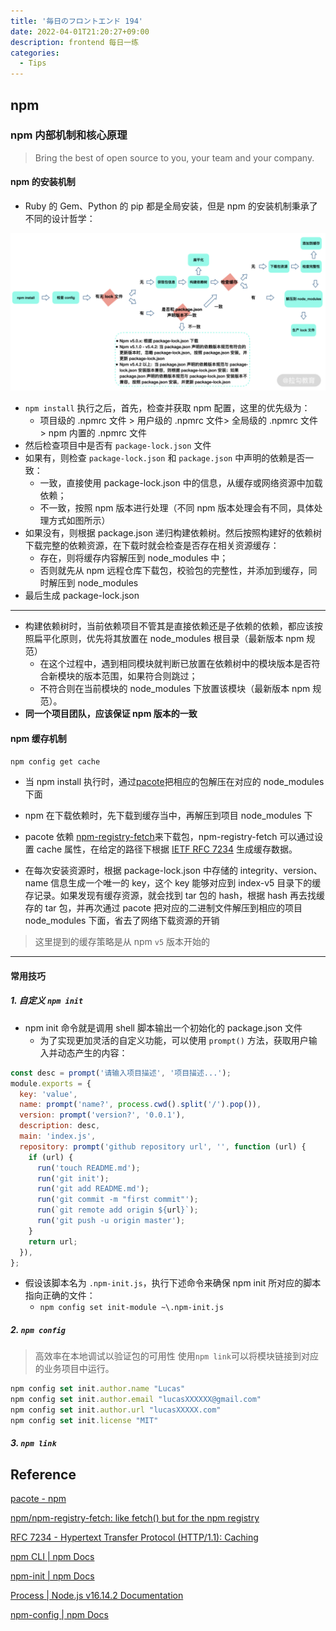```yaml
---
title: '毎日のフロントエンド 194'
date: 2022-04-01T21:20:27+09:00
description: frontend 每日一练
categories:
  - Tips
---
```


## npm

### npm 内部机制和核心原理

> Bring the best of open source to you, your team and your company.

#### npm 的安装机制

- Ruby 的 Gem、Python 的 pip 都是全局安装，但是 npm 的安装机制秉承了不同的设计哲学：

![npm安装流程图](npm-process.png)

- `npm install` 执行之后，首先，检查并获取 npm 配置，这里的优先级为：
  - 项目级的 .npmrc 文件 > 用户级的 .npmrc 文件> 全局级的 .npmrc 文件 > npm 内置的 .npmrc 文件
- 然后检查项目中是否有 `package-lock.json` 文件
- 如果有，则检查 `package-lock.json` 和 `package.json` 中声明的依赖是否一致：
  - 一致，直接使用 package-lock.json 中的信息，从缓存或网络资源中加载依赖；
  - 不一致，按照 npm 版本进行处理（不同 npm 版本处理会有不同，具体处理方式如图所示）
- 如果没有，则根据 package.json 递归构建依赖树。然后按照构建好的依赖树下载完整的依赖资源，在下载时就会检查是否存在相关资源缓存：
  - 存在，则将缓存内容解压到 node_modules 中；
  - 否则就先从 npm 远程仓库下载包，校验包的完整性，并添加到缓存，同时解压到 node_modules
- 最后生成 package-lock.json

---

- 构建依赖树时，当前依赖项目不管其是直接依赖还是子依赖的依赖，都应该按照扁平化原则，优先将其放置在 node_modules 根目录（最新版本 npm 规范）
  - 在这个过程中，遇到相同模块就判断已放置在依赖树中的模块版本是否符合新模块的版本范围，如果符合则跳过；
  - 不符合则在当前模块的 node_modules 下放置该模块（最新版本 npm 规范）。
- **同一个项目团队，应该保证 npm 版本的一致**

#### npm 缓存机制

`npm config get cache`

- 当 npm install 执行时，通过[pacote](https://www.npmjs.com/package/pacote)把相应的包解压在对应的 node_modules 下面
- npm 在下载依赖时，先下载到缓存当中，再解压到项目 node_modules 下
- pacote 依赖 [npm-registry-fetch](https://github.com/npm/npm-registry-fetch#npm-registry-fetch)来下载包，npm-registry-fetch 可以通过设置 cache 属性，在给定的路径下根据 [IETF RFC 7234](https://datatracker.ietf.org/doc/rfc7234/) 生成缓存数据。

- 在每次安装资源时，根据 package-lock.json 中存储的 integrity、version、name 信息生成一个唯一的 key，这个 key 能够对应到 index-v5 目录下的缓存记录。如果发现有缓存资源，就会找到 tar 包的 hash，根据 hash 再去找缓存的 tar 包，并再次通过 pacote 把对应的二进制文件解压到相应的项目 node_modules 下面，省去了网络下载资源的开销

> 这里提到的缓存策略是从 npm `v5` 版本开始的

---

#### 常用技巧

##### 1. 自定义 `npm init`

- npm init 命令就是调用 shell 脚本输出一个初始化的 package.json 文件
  - 为了实现更加灵活的自定义功能，可以使用 `prompt()` 方法，获取用户输入并动态产生的内容：

```js
const desc = prompt('请输入项目描述', '项目描述...');
module.exports = {
  key: 'value',
  name: prompt('name?', process.cwd().split('/').pop()),
  version: prompt('version?', '0.0.1'),
  description: desc,
  main: 'index.js',
  repository: prompt('github repository url', '', function (url) {
    if (url) {
      run('touch README.md');
      run('git init');
      run('git add README.md');
      run('git commit -m "first commit"');
      run(`git remote add origin ${url}`);
      run('git push -u origin master');
    }
    return url;
  }),
};
```

- 假设该脚本名为 `.npm-init.js`，执行下述命令来确保 npm init 所对应的脚本指向正确的文件：
  - `npm config set init-module ~\.npm-init.js`

##### 2. `npm config`

> 高效率在本地调试以验证包的可用性
> 使用`npm link`可以将模块链接到对应的业务项目中运行。

```js
npm config set init.author.name "Lucas"
npm config set init.author.email "lucasXXXXXX@gmail.com"
npm config set init.author.url "lucasXXXXX.com"
npm config set init.license "MIT"
```

##### 3. `npm link`

## Reference

[pacote - npm](https://www.npmjs.com/package/pacote)

[npm/npm-registry-fetch: like fetch() but for the npm registry](https://github.com/npm/npm-registry-fetch#npm-registry-fetch)

[RFC 7234 - Hypertext Transfer Protocol (HTTP/1.1): Caching](https://datatracker.ietf.org/doc/rfc7234/)

[npm CLI | npm Docs](https://docs.npmjs.com/cli/v8)

[npm-init | npm Docs](https://docs.npmjs.com/cli/v8/commands/npm-init)

[Process | Node.js v16.14.2 Documentation](https://nodejs.org/dist/latest-v16.x/docs/api/process.html#processcwd)

[npm-config | npm Docs](https://docs.npmjs.com/cli/v8/commands/npm-config)
